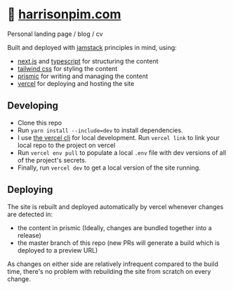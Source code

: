 # :wave: [harrisonpim.com](https://harrisonpim.com/)

Personal landing page / blog / cv

Built and deployed with [jamstack](https://jamstack.org/) principles in mind, using:

- [next.js](https://nextjs.org/) and [typescript](https://www.typescriptlang.org/) for structuring the content
- [tailwind css](https://tailwindcss.com/) for styling the content
- [prismic](https://prismic.io/) for writing and managing the content
- [vercel](https://vercel.com/) for deploying and hosting the site

## Developing

- Clone this repo
- Run `yarn install --include=dev` to install dependencies.
- I use [the vercel cli](https://vercel.com/docs/cli) for local development. Run `vercel link` to link your local repo to the project on vercel
- Run `vercel env pull` to populate a local `.env` file with dev versions of all of the project's secrets.
- Finally, run `vercel dev` to get a local version of the site running.

## Deploying

The site is rebuilt and deployed automatically by vercel whenever changes are detected in:

- the content in prismic (Ideally, changes are bundled together into a release)
- the master branch of this repo (new PRs will generate a build which is deployed to a preview URL)

As changes on either side are relatively infrequent compared to the build time, there's no problem with rebuilding the site from scratch on every change.
